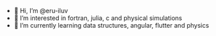 - 👋 Hi, I’m @eru-iluv
- 👀 I’m interested in fortran, julia, c and physical simulations 
- 🌱 I’m currently learning data structures, angular, flutter and physics


<!---
eru-iluv/eru-iluv is a ✨ special ✨ repository because its `README.md` (this file) appears on your GitHub profile.
You can click the Preview link to take a look at your changes.
--->
